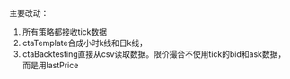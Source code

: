 主要改动：
1. 所有策略都接收tick数据
2. ctaTemplate合成小时k线和日k线，
3. ctaBacktesting直接从csv读取数据。限价撮合不使用tick的bid和ask数据，而是用lastPrice

